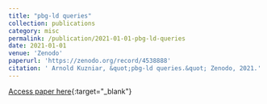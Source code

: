 ```yaml
---
title: "pbg-ld queries"
collection: publications
category: misc
permalink: /publication/2021-01-01-pbg-ld-queries
date: 2021-01-01
venue: 'Zenodo'
paperurl: 'https://zenodo.org/record/4538888'
citation: ' Arnold Kuzniar, &quot;pbg-ld queries.&quot; Zenodo, 2021.'
---
```

[Access paper here](https://zenodo.org/record/4538888){:target="_blank"}

